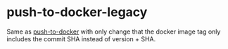 # push-to-docker-legacy

Same as [push-to-docker](push-to-docker.md) with only change that the docker
image tag only includes the commit SHA instead of version + SHA.
